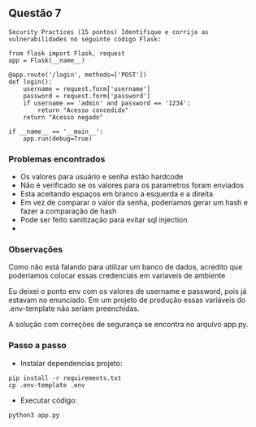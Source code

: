 ## Questão 7

`Security Practices (15 pontos) Identifique e corrija as vulnerabilidades no seguinte código Flask:
`

```
from flask import Flask, request
app = Flask(__name__)

@app.route('/login', methods=['POST'])
def login():
	username = request.form['username']
	password = request.form['password']
	if username == 'admin' and password == '1234':
        return "Acesso concedido"
	return "Acesso negado"

if __name__ == '__main__':
    app.run(debug=True)

```

### Problemas encontrados

- Os valores para usuário e senha estão hardcode
- Não é verificado se os valores para os parametros foram enviados
- Esta aceitando espaços em branco a esquerda e a direita
- Em vez de comparar o valor da senha, poderiamos gerar um hash e fazer a comparação de hash
- Pode ser feito sanitização para evitar sql injection
-

### Observações

Como não está falando para utilizar um banco de dados, acredito que poderiamos colocar essas credenciais em variaveis de ambiente

Eu deixei o ponto env com os valores de username e password, pois já estavam no enunciado.
Em um projeto de produção essas variáveis do .env-template não seriam preenchidas.

A solução com correções de segurança se encontra no arquivo app.py.

### Passo a passo

- Instalar dependencias projeto:

```
pip install -r requirements.txt
cp .env-template .env

```

- Executar código:

```
python3 app.py

```
